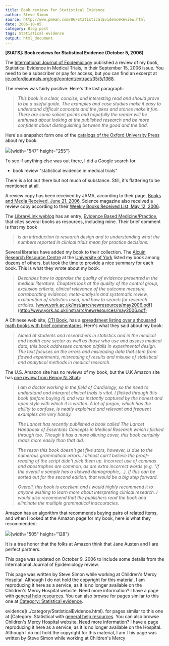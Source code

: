 ```yaml
---
title: Book reviews for Statistical Evidence
author: Steve Simon
source: http://www.pmean.com/06/StatisticalEvidenceReview.html
date: 2006-10-05
category: Blog post
tags: Statistical evidence
output: html_document
---
```

**[StATS]: Book reviews for Statistical Evidence
(October 5, 2006)**

The [International Journal of
Epidemiology](http://ije.oxfordjournals.org/) published a review of my
book, Statistical Evidence in Medical Trials, in their September 15,
2006 issue. You need to be a subscriber or pay for access, but you can
find an excerpt at
[ije.oxfordjournals.org/cgi/content/extract/35/5/1368](http://ije.oxfordjournals.org/cgi/content/extract/35/5/1368).

The review was fairly positive: Here\'s the last paragraph:

> *This book is a clear, concise, and interesting read and should prove
> to be a useful guide. The examples and case studies make it easy to
> understand difficult concepts and the jokes and stories make it fun.
> There are some salient points and hopefully the reader will be
> enthused about looking at the published research and be more confident
> about distinguishing between the good and the bad.*

Here\'s a snapshot form one of the [catalogs of the Oxford University
Press](http://www.oup.co.uk/academic/science/maths/mathcat/statscat06.pdf)
about my book.

![](../06/images/StatisticalEvidence02.jpg){width="547" height="255"}

To see if anything else was out there, I did a Google search for

-   book review \"statistical evidence in medical trials\"

There is a lot out there but not much of substance. Still, it\'s
flattering to be mentioned at all.

A review copy has been received by JAMA, according to their page, [Books
and Media Received, June 21,
2006](http://jama.ama-assn.org/cgi/content/full/295/23/2794). Science
magazine also received a review copy according to their [Weekly Books
Received List, May 12,
2006](http://www.sciencemag.org/feature/data/books/brl5776.dtl).

The [LibraryLink weblog](http://blog.utmb.edu/abienkow/) has an entry,
[Evidence Based
Medicine/Practice](http://blog.utmb.edu/abienkow/?page_id=161), that
cites several books as resources, including mine. Their brief comment is
that my book

> *is an introduction to research design and to understanding what the
> numbers reported in clinical trials mean for practice decisions.*

Several libraries have added my book to their collection. The [Alcuin
Research Resource Centre](http://www.york.ac.uk/inst/arrc/) at the
[University of York](http://www.york.ac.uk) listed my book among dozens
of others, but took the time to provide a nice summary for each book.
This is what they wrote about my book.

> *Describes how to appraise the quality of evidence presented in the
> medical literature. Chapters look at the quality of the control group,
> exclusion criteria, clinical relevance of the outcome measure,
> corroborating evidence, meta-analysis and systematic review,
> explanation of statistics used, and how to search for research
> articles.*
> [www.york.ac.uk/inst/arrc/newresources/may2006.pdf](http://www.york.ac.uk/inst/arrc/newresources/may2006.pdf)

A Chinese web site, [CTI Book](http://www.ctibook.com/ctibook/), has a
[spreadsheet listing over a thousand math books with brief
commentaries](http://www.ctibook.com/2006eb/list/Mathematics.xls).
Here\'s what they said about my book:

> *Aimed at students and researchers in statistics and in the medical
> and health care sector as well as those who use and assess medical
> data, this book addresses common pitfalls in experimental design. The
> text focuses on the errors and misleading data that stem from flawed
> experiments, misreading of results and misuse of statistical and
> analytical methods in medical research.*

The U.S. Amazon site has no reviews of my book, but the U.K Amazon site
has [one review from Benoy N.
Shah](http://www.amazon.co.uk/gp/product/0198567618/ref=cm_aya_asin.title/202-8564882-7566257?ie=UTF8):

> *I am a doctor working in the field of Cardiology, so the need to
> understand and interpret clinical trials is vital. I flicked through
> this book (before buying it) and was instantly captured by the honest
> and open style with which it is written. A lot of jargon, which has
> the ability to confuse, is neatly explained and relevant and frequent
> examples are very handy.*
>
> *The Lancet has recently published a book called The Lancet Handbook
> of Essentials Concepts in Medical Research which I flicked through
> too. Though it has a more alluring cover, this book certainly reads
> more easily than that did.*
>
> *The reson this book doesn\'t get five stars, however, is due to the
> numerous grammatical errors. I almost can\'t believe the proof-reading
> of the script didn\'t pick them up. Incorrect use of commas and
> apostrophes are common, as are extra incorrect words (e.g. \"If the
> overall a sample has a skewed demographic,\...). If this can be sorted
> out for the second edition, that would be a big step forward.*
>
> *Overall, this book is excellent and I would highly recommend it to
> anyone wishing to learn more about interpreting clinical research. I
> would also recommend that the publishers read the book and eliminate
> the multiple grammatical inaccuracies.*

Amazon has an algorithm that recommends buying pairs of related items,
and when I looked at the Amazon page for my book, here is what they
recommended:

![](../06/images/StatisticalEvidence01.jpg){width="505" height="128"}

It is a true honor that the folks at Amazon think that Jane Austen and I
are perfect partners.

This page was updated on October 9, 2006 to include some details from
the International Journal of Epidemiology review.

This page was written by Steve Simon while working at Children\'s Mercy
Hospital. Although I do not hold the copyright for this material, I am
reproducing it here as a service, as it is no longer available on the
Children\'s Mercy Hospital website. Need more information? I have a page
with [general help resources](../GeneralHelp.html). You can also browse
for pages similar to this one at [Category: Statistical
evidence](../category/StatisticalEvidence.html).
<!---More--->
evidence](../category/StatisticalEvidence.html).
for pages similar to this one at [Category: Statistical
with [general help resources](../GeneralHelp.html). You can also browse
Children\'s Mercy Hospital website. Need more information? I have a page
reproducing it here as a service, as it is no longer available on the
Hospital. Although I do not hold the copyright for this material, I am
This page was written by Steve Simon while working at Children\'s Mercy

<!---Do not use
**[StATS]: Book reviews for Statistical Evidence
This page was written by Steve Simon while working at Children\'s Mercy
Hospital. Although I do not hold the copyright for this material, I am
reproducing it here as a service, as it is no longer available on the
Children\'s Mercy Hospital website. Need more information? I have a page
with [general help resources](../GeneralHelp.html). You can also browse
for pages similar to this one at [Category: Statistical
evidence](../category/StatisticalEvidence.html).
--->

